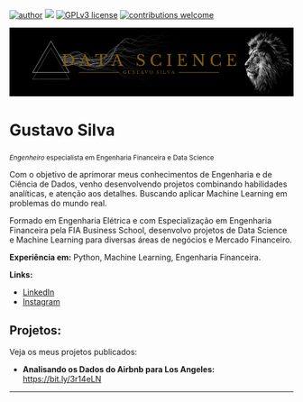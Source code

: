 [![author](https://img.shields.io/badge/author-gustavosilva-red.svg)](https://www.linkedin.com/in/gustavo-vinicius-silva) [![](https://img.shields.io/badge/python-3.7+-blue.svg)](https://www.python.org/downloads/release/python-365/) [![GPLv3 license](https://img.shields.io/badge/License-GPLv3-blue.svg)](http://perso.crans.org/besson/LICENSE.html) [![contributions welcome](https://img.shields.io/badge/contributions-welcome-brightgreen.svg?style=flat)](https://github.com/GustavoSilva95/data_science/issues)

<p align="center">
<img src="TROPICANA (1).png" >
</p>

# Gustavo Silva
<sub>*Engenheiro* especialista em Engenharia Financeira e Data Science</sub>

Com o objetivo de aprimorar meus conhecimentos de Engenharia e de Ciência de Dados, venho desenvolvendo projetos combinando habilidades analíticas, e atenção aos detalhes. Buscando aplicar Machine Learning em problemas do mundo real.

Formado em Engenharia Elétrica e com Especialização em Engenharia Financeira pela FIA Business School, desenvolvo projetos de Data Science e Machine Learning para diversas áreas de negócios e Mercado Financeiro.

**Experiência em:** Python, Machine Learning, Engenharia Financeira.

**Links:**
* [LinkedIn](https://www.linkedin.com/in/gustavo-vinicius-silva)
* [Instagram](https://www.instagram.com/gustavovinisilva/)

## Projetos:
Veja os meus projetos publicados:

* **Analisando os Dados do Airbnb para Los Angeles:** https://bit.ly/3r14eLN


---



